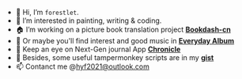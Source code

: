 - 👋 Hi, I’m `forestlet`.
- 🏃‍ I’m interested in painting, writing & coding.
- 🏠 I’m working on a picture book translation project **[Bookdash-cn](https://github.com/forestlet/bookdash-cn)**
- 🎼 Or maybe you'll find interest and good music in **[Everyday Album](https://github.com/forestlet/everyday-album)**
- 📓 Keep an eye on Next-Gen journal App **[Chronicle](https://github.com/Liszt-Fly/chronicle)**
- 🐒 Besides, some useful tampermonkey scripts are in my **[gist](https://gist.github.com/forestlet)**
- 📫 Contanct me @<hyf2021@outlook.com>

<!---
forestlet/forestlet is a ✨ special ✨ repository because its `README.md` (this file) appears on your GitHub profile.
You can click the Preview link to take a look at your changes.
--->
